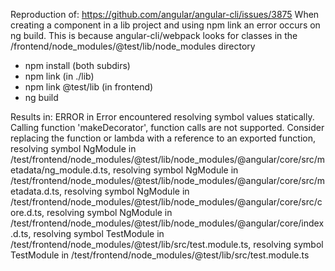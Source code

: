 Reproduction of: https://github.com/angular/angular-cli/issues/3875
When creating a component in a lib project and using npm link an error occurs on ng build.
This is because angular-cli/webpack looks for classes in the /frontend/node_modules/@test/lib/node_modules directory

* npm install (both subdirs)
* npm link (in ./lib)
* npm link @test/lib (in frontend)
* ng build

Results in:
ERROR in Error encountered resolving symbol values statically. Calling function 'makeDecorator', function calls are not supported. Consider replacing the function or lambda with a reference to an exported function, resolving symbol NgModule in /test/frontend/node_modules/@test/lib/node_modules/@angular/core/src/metadata/ng_module.d.ts, resolving symbol NgModule in /test/frontend/node_modules/@test/lib/node_modules/@angular/core/src/metadata.d.ts, resolving symbol NgModule in /test/frontend/node_modules/@test/lib/node_modules/@angular/core/src/core.d.ts, resolving symbol NgModule in /test/frontend/node_modules/@test/lib/node_modules/@angular/core/index.d.ts, resolving symbol TestModule in /test/frontend/node_modules/@test/lib/src/test.module.ts, resolving symbol TestModule in /test/frontend/node_modules/@test/lib/src/test.module.ts
